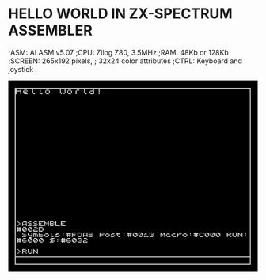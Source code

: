 # HELLO WORLD IN ZX-SPECTRUM ASSEMBLER
;ASM:     ALASM v5.07
;CPU:     Zilog Z80, 3.5MHz
;RAM:     48Kb or 128Kb
;SCREEN:  265x192 pixels,
;         32x24 color attributes
;CTRL:    Keyboard and joystick

![Screenshot](screen.png)
